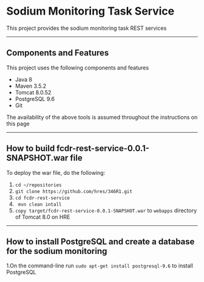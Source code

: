 # Sodium Monitoring Task Service

This project provides the sodium monitoring task REST services

---

## Components and Features

This project uses the following components and features

* Java 8
* Maven 3.5.2
* Tomcat 8.0.52
* PostgreSQL 9.6
* Git


The availability of the above tools is assumed throughout the instructions on this page

---

## How to build fcdr-rest-service-0.0.1-SNAPSHOT.war file

To deploy the war file, do the following:

1. ```cd ~/repositories```
2. ```git clone https://github.com/hres/346R1.git```
3. ```cd fcdr-rest-service```
4. ``` mvn clean intall```
5. ```copy target/fcdr-rest-service-0.0.1-SNAPSHOT.war```  to ```webapps``` directory of Tomcat 8.0 on HRE

---
## How to install PostgreSQL and create a database for the sodium monitoring

1.On the command-line run ```sudo apt-get install postgresql-9.6``` to install PostgreSQL 